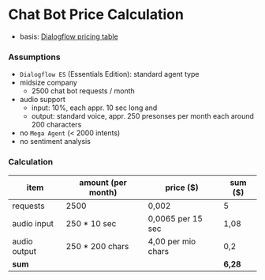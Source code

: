 # Chat Bot Price Calculation

- basis: [Dialogflow pricing table](https://cloud.google.com/dialogflow/pricing#es-agent)

### Assumptions

- `Dialogflow ES` (Essentials Edition): standard agent type
- midsize company
  - 2500 chat bot requests / month
- audio support
  - input: 10%, each appr. 10 sec long and
  - output: standard voice, appr. 250 presonses per month each around 200 characters
- no `Mega Agent` (< 2000 intents)
- no sentiment analysis

### Calculation

| item | amount (per month) | price ($) | sum ($)|
|------|---------------------|----------|--------|
| requests | 2500            | 0,002     | 5     |
| audio input | 250 * 10 sec | 0,0065 per 15 sec | 1,08 |
| audio output | 250 * 200 chars | 4,00 per mio chars | 0,2 |
| **sum** | | | **6,28** |


